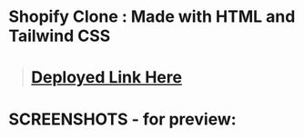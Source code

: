 # Shopify Clone : Made with HTML and Tailwind CSS

> # [Deployed Link Here](https://ujjawalmaurya.github.io/Shopify-Clone/)

# SCREENSHOTS - for preview:

![]()
![]()
![]()
